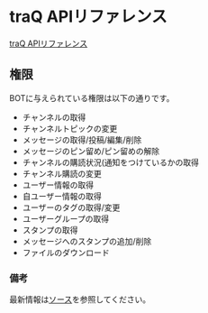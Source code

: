 # traQ APIリファレンス

[traQ APIリファレンス](https://traptitech.github.io/traQ/)

## 権限
BOTに与えられている権限は以下の通りです。
+ チャンネルの取得
+ チャンネルトピックの変更
+ メッセージの取得/投稿/編集/削除
+ メッセージのピン留め/ピン留めの解除
+ チャンネルの購読状況(通知をつけているかの取得
+ チャンネル購読の変更
+ ユーザー情報の取得
+ 自ユーザー情報の取得
+ ユーザーのタグの取得/変更
+ ユーザーグループの取得
+ スタンプの取得
+ メッセージへのスタンプの追加/削除
+ ファイルのダウンロード

### 備考
最新情報は[ソース](https://github.com/traPtitech/traQ/blob/master/service/rbac/role/bot.go)を参照してください。
